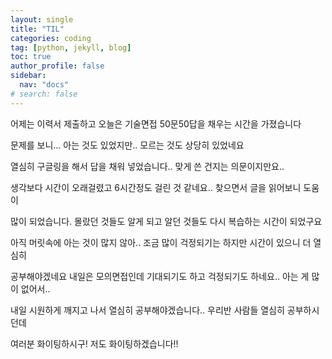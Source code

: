 ```yaml
---
layout: single
title: "TIL"
categories: coding
tag: [python, jekyll, blog]
toc: true
author_profile: false
sidebar:
  nav: "docs"
# search: false
---
```


어제는 이력서 제출하고 오늘은 기술면접 50문50답을 채우는 시간을 가졌습니다

문제를 보니… 아는 것도 있었지만.. 모르는 것도 상당히 있었네요

열심히 구글링을 해서 답을 채워 넣었습니다.. 맞게 쓴 건지는 의문이지만요..

생각보다 시간이 오래걸렸고 6시간정도 걸린 것 같네요.. 찾으면서 글을 읽어보니 도움이

많이 되었습니다. 몰랐던 것들도 알게 되고 알던 것들도 다시 복습하는 시간이 되었구요

아직 머릿속에 아는 것이 많지 않아.. 조금 많이 걱정되기는 하지만 시간이 있으니 더 열심히

공부해야겠네요 내일은 모의면접인데 기대되기도 하고 걱정되기도 하네요.. 아는 게 많이 없어서..

내일 시원하게 깨지고 나서 열심히 공부해야겠습니다.. 우리반 사람들 열심히 공부하시던데

여러분 화이팅하시구! 저도 화이팅하겠습니다!!
